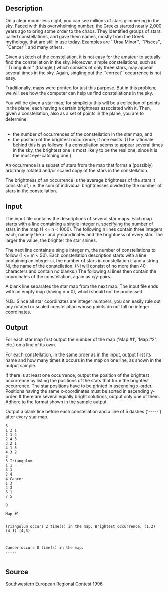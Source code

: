 <h2>Description</h2><p>On a clear moon-less night, you can see millions of stars glimmering in the sky. Faced with this overwhelming number, the Greeks started nearly 2,000 years ago to bring some order to the chaos. They identified groups of stars, called constellations, and gave them names, mostly from the Greek mythology, that are still in use today. Examples are ``Ursa Minor'', ``Pisces'', ``Cancer'', and many others. 
</p>
Given a sketch of the constellation, it is not easy for the amateur to actually find the constellation in the sky. Moreover, simple constellations, such as ``Triangulum'' (triangle,) which consists of only three stars, may appear several times in the sky. Again, singling out the ``correct'' occurrence is not easy. 

Traditionally, maps were printed for just this purpose. But in this problem, we will see how the computer can help us find constellations in the sky. 

You will be given a star map; for simplicity this will be a collection of points in the plane, each having a certain brightness associated with it. Then, given a constellation, also as a set of points in the plane, you are to determine: 
<ul>
<br><li>the number of occurrences of the constellation in the star map, and 
<br></li><li>the position of the brightest occurrence, if one exists. (The rationale behind this is as follows: if a constellation seems to appear several times in the sky, the brightest one is most likely to be the real one, since it is the most eye-catching one.) 
<br></li></ul><p>
</p>An occurrence is a subset of stars from the map that forms a (possibly) arbitrarily rotated and/or scaled copy of the stars in the constellation. 

The brightness of an occurrence is the average brightness of the stars it consists of, i.e. the sum of individual brightnesses divided by the number of stars in the constellation. 
<h2>Input</h2><p>The input file contains the descriptions of several star maps. Each map starts with a line containing a single integer n, specifying the number of stars in the map (1 &lt;= n &lt; 1000). The following n lines contain three integers each, namely the x- and y-coordinates and the brightness of every star. The larger the value, the brighter the star shines. 
</p>
The next line contains a single integer m, the number of constellations to follow (1 &lt;= m &lt; 50). Each constellation description starts with a line containing an integer si, the number of stars in constellation i, and a string Ni, the name of the constellation. (Ni will consist of no more than 40 characters and contain no blanks.) The following si lines then contain the coordinates of the constellation, again as x/y-pairs. 

A blank line separates the star map from the next map. The input file ends with an empty map (having n = 0), which should not be processed. 

N.B.: Since all star coordinates are integer numbers, you can easily rule out any rotated or scaled constellation whose points do not fall on integer coordinates. <h2>Output</h2><p>For each star map first output the number of the map ('Map #1', 'Map #2', etc.) on a line of its own. 
</p>
For each constellation, in the same order as in the input, output first its name and how many times it occurs in the map on one line, as shown in the output sample. 

If there is at least one occurrence, output the position of the brightest occurrence by listing the positions of the stars that form the brightest occurrence. The star positions have to be printed in ascending x-order. Positions having the same x-coordinates must be sorted in ascending y-order. If there are several equally bright solutions, output only one of them. Adhere to the format shown in the sample output. 

Output a blank line before each constellation and a line of 5 dashes ('-----') after every star map. 
<pre><code class="language-input1">6
1 2 1
2 1 4
2 4 3
3 2 1
4 1 5
4 3 2
2
3 Triangulum
1 1
3 1
2 4
4 Cancer
1 3
4 3
6 1
7 5

0</code></pre><pre><code class="language-output1">Map #1

Triangulum occurs 2 time(s) in the map.
Brightest occurrence: (1,2) (4,1) (4,3)

Cancer occurs 0 time(s) in the map.
-----</code></pre><h2>Source</h2><a href="searchproblem?field=source&amp;key=Southwestern+European+Regional+Contest+1996">Southwestern European Regional Contest 1996</a>